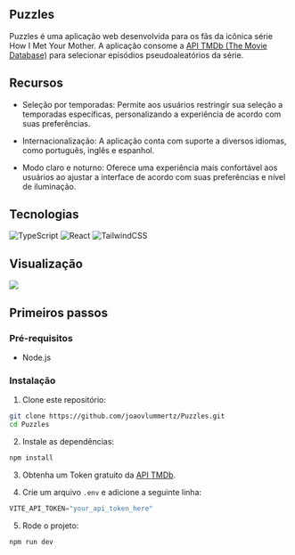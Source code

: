 ## Puzzles
Puzzles é uma aplicação web desenvolvida para os fãs da icônica série How I Met Your Mother. A aplicação consome a [API TMDb (The Movie Database)](https://developer.themoviedb.org/reference/intro/getting-started) para selecionar episódios pseudoaleatórios da série.

## Recursos

- Seleção por temporadas: Permite aos usuários restringir sua seleção a temporadas específicas, personalizando a experiência de acordo com suas preferências.

- Internacionalização: A aplicação conta com suporte a diversos idiomas, como português, inglês e espanhol.

- Modo claro e noturno: Oferece uma experiência mais confortável aos usuários ao ajustar a interface de acordo com suas preferências e nível de iluminação.

## Tecnologias

<img src="https://img.shields.io/badge/typescript-%23007acc.svg?logo=typescript&logoColor=white&style=for-the-badge" alt="TypeScript" /> <img src="https://img.shields.io/badge/react-%2320232a.svg?logo=react&logoColor=%2361dafb&style=for-the-badge" alt="React" /> <img src="https://img.shields.io/badge/tailwindcss-%2338b2ac.svg?logo=tailwind-css&logoColor=white&style=for-the-badge" alt="TailwindCSS" />

## Visualização

![](preview.gif)

## Primeiros passos

### Pré-requisitos

- Node.js

### Instalação

1. Clone este repositório:
```sh
git clone https://github.com/joaovlummertz/Puzzles.git
cd Puzzles
```
2. Instale as dependências:
```sh
npm install
```

3. Obtenha um Token gratuito da [API TMDb](https://developer.themoviedb.org/docs/getting-started).

4. Crie um arquivo ```.env``` e adicione a seguinte linha:
```js
VITE_API_TOKEN="your_api_token_here"
```

5. Rode o projeto:
```sh
npm run dev
```

